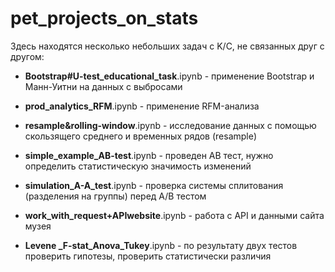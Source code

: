 # pet_projects_on_stats
Здесь находятся несколько небольших задач с K/C, не связанных друг с другом:
  
 
- **Bootstrap#U-test_educational_task**.ipynb - применение Bootstrap и Манн-Уитни на данных с выбросами

- **prod_analytics_RFM**.ipynb - применение  RFM-анализа

- **resample&rolling-window**.ipynb - исследование данных с помощью скользящего среднего и временных рядов (resample)

- **simple_example_AB-test**.ipynb - проведен АВ тест, нужно определить статистическую значимость изменений

- **simulation_A-A_test**.ipynb - проверка системы сплитования (разделения на группы) перед А/В тестом

- **work_with_request+APIwebsite**.ipynb - работа с API и данными сайта музея

- **Levene _F-stat_Anova_Tukey**.ipynb - по результату двух тестов проверить гипотезы, проверить статистически различия
